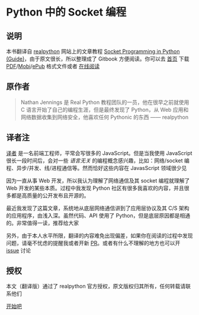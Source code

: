 # Python 中的 Socket 编程

## 说明

本书翻译自 [realpython](https://realpython.com/) 网站上的文章教程 [Socket Programming in Python (Guide)](https://realpython.com/python-sockets/)，由于原文很长，所以整理成了 Gitbook 方便阅读。你可以去 [首页](https://legacy.gitbook.com/book/keelii/socket-programming-in-python-cn/details) 下载 [PDF](https://legacy.gitbook.com/download/pdf/book/keelii/socket-programming-in-python-cn)/[Mobi](https://legacy.gitbook.com/download/mobi/book/keelii/socket-programming-in-python-cn)/[ePub](https://legacy.gitbook.com/download/epub/book/keelii/socket-programming-in-python-cn) 格式文件或者 [在线阅读](https://keelii.gitbooks.io/socket-programming-in-python-cn/content/)

## 原作者

> Nathan Jennings 是 Real Python 教程团队的一员，他在很早之前就使用 C 语言开始了自己的编程生涯，但是最终发现了 Python，从 Web 应用和网络数据收集到网络安全，他喜欢任何 Pythonic 的东西
> —— realpython

## 译者注

[译者](https://keelii.com/) 是一名前端工程师，平常会写很多的 JavaScript。但是当我使用 JavaScript 很长一段时间后，会对一些 *语言无关* 的编程概念感兴趣，比如：网络/socket 编程、异步/并发、线/进程通信等。然而恰好这些内容在 JavasScript 领域很少见

因为一直从事 Web 开发，所以我认为理解了网络通信及其 socket 编程就理解了 Web 开发的某些本质。过程中我发现 Python 社区有很多我喜欢的内容，并且很多都是高质量的公开发布且开源的。

最近我发现了这篇文章，系统地从底层网络通信讲到了应用层协议及其 C/S 架构的应用程序，由浅入深。虽然代码、API 使用了 Python，但是底层原因都是相通的。非常值得一读，推荐给大家

另外，由于本人水平所限，翻译的内容难免出现偏差，如果你在阅读的过程中发现问题，请毫不忧虑的提醒我或者开新 [PR](https://github.com/keelii/socket-programming-in-python-cn/pulls)。或者有什么不理解的地方也可以开 [issue](https://github.com/keelii/socket-programming-in-python-cn/issues) 讨论

## 授权

本文（翻译版）通过了 realpython 官方授权，原文版权归其所有，任何转载请联系他们

[开始吧](00-get-started.md)
